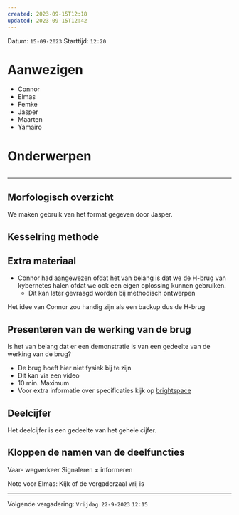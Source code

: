 ```yaml
---
created: 2023-09-15T12:18
updated: 2023-09-15T12:42
---
```


Datum: `15-09-2023`
Starttijd: `12:20`

# Aanwezigen
- Connor
- Elmas
- Femke
- Jasper
- Maarten
- Yamairo

# Onderwerpen
```toc
```

---

## Morfologisch overzicht
We maken gebruik van het format gegeven door Jasper.

## Kesselring methode

## Extra materiaal
- Connor had aangewezen ofdat het van  belang is dat we de H-brug van kybernetes halen ofdat we ook een eigen oplossing kunnen gebruiken.
	- Dit kan later gevraagd worden bij methodisch ontwerpen

Het idee van Connor zou handig zijn als een backup dus de H-brug

## Presenteren van de werking van de brug
Is het van belang dat er een demonstratie is van een gedeelte van de werking van de brug?
- De brug hoeft hier niet fysiek bij te zijn
- Dit kan via een video
- 10 min.  Maximum
- Voor extra informatie over specificaties kijk op [brightspace](https://brightspace.hhs.nl/d2l/home)


## Deelcijfer
Het deelcijfer is een gedeelte van het gehele cijfer.

## Kloppen de namen van de deelfuncties
Vaar- wegverkeer Signaleren $\ne$ informeren

Note voor Elmas:
Kijk of de vergaderzaal vrij is

---

Volgende vergadering:
`Vrijdag 22-9-2023`
`12:15`
